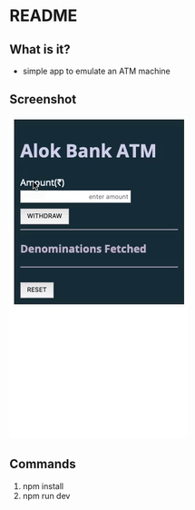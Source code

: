 # README

## What is it?

- simple app to emulate an ATM machine

## Screenshot

![Alt Text](https://raw.githubusercontent.com/rhlc/atm-demo/master/demo.gif)

## Commands

1. npm install
1. npm run dev

